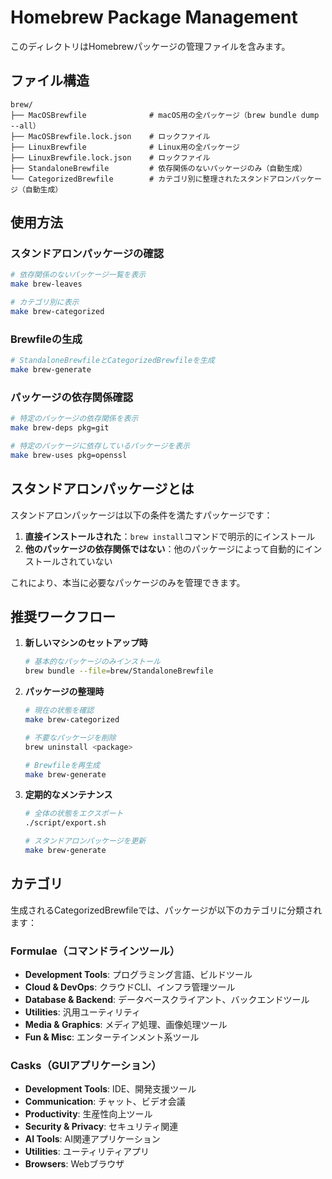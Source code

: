 # Homebrew Package Management

このディレクトリはHomebrewパッケージの管理ファイルを含みます。

## ファイル構造

```
brew/
├── MacOSBrewfile              # macOS用の全パッケージ（brew bundle dump --all）
├── MacOSBrewfile.lock.json    # ロックファイル
├── LinuxBrewfile              # Linux用の全パッケージ
├── LinuxBrewfile.lock.json    # ロックファイル
├── StandaloneBrewfile         # 依存関係のないパッケージのみ（自動生成）
└── CategorizedBrewfile        # カテゴリ別に整理されたスタンドアロンパッケージ（自動生成）
```

## 使用方法

### スタンドアロンパッケージの確認

```bash
# 依存関係のないパッケージ一覧を表示
make brew-leaves

# カテゴリ別に表示
make brew-categorized
```

### Brewfileの生成

```bash
# StandaloneBrewfileとCategorizedBrewfileを生成
make brew-generate
```

### パッケージの依存関係確認

```bash
# 特定のパッケージの依存関係を表示
make brew-deps pkg=git

# 特定のパッケージに依存しているパッケージを表示
make brew-uses pkg=openssl
```

## スタンドアロンパッケージとは

スタンドアロンパッケージは以下の条件を満たすパッケージです：

1. **直接インストールされた**：`brew install`コマンドで明示的にインストール
2. **他のパッケージの依存関係ではない**：他のパッケージによって自動的にインストールされていない

これにより、本当に必要なパッケージのみを管理できます。

## 推奨ワークフロー

1. **新しいマシンのセットアップ時**
   ```bash
   # 基本的なパッケージのみインストール
   brew bundle --file=brew/StandaloneBrewfile
   ```

2. **パッケージの整理時**
   ```bash
   # 現在の状態を確認
   make brew-categorized
   
   # 不要なパッケージを削除
   brew uninstall <package>
   
   # Brewfileを再生成
   make brew-generate
   ```

3. **定期的なメンテナンス**
   ```bash
   # 全体の状態をエクスポート
   ./script/export.sh
   
   # スタンドアロンパッケージを更新
   make brew-generate
   ```

## カテゴリ

生成されるCategorizedBrewfileでは、パッケージが以下のカテゴリに分類されます：

### Formulae（コマンドラインツール）
- **Development Tools**: プログラミング言語、ビルドツール
- **Cloud & DevOps**: クラウドCLI、インフラ管理ツール
- **Database & Backend**: データベースクライアント、バックエンドツール
- **Utilities**: 汎用ユーティリティ
- **Media & Graphics**: メディア処理、画像処理ツール
- **Fun & Misc**: エンターテインメント系ツール

### Casks（GUIアプリケーション）
- **Development Tools**: IDE、開発支援ツール
- **Communication**: チャット、ビデオ会議
- **Productivity**: 生産性向上ツール
- **Security & Privacy**: セキュリティ関連
- **AI Tools**: AI関連アプリケーション
- **Utilities**: ユーティリティアプリ
- **Browsers**: Webブラウザ